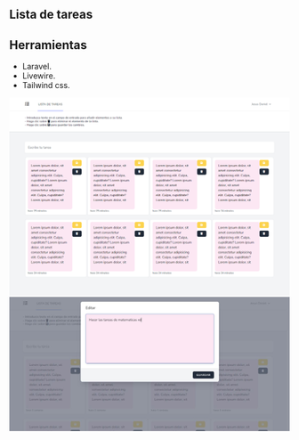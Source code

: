 ## Lista de tareas

## Herramientas

- Laravel.
- Livewire.
- Tailwind css.

<img src="screenshots/todolist.png" />
<img src="screenshots/editar_todolist.JPG" />
